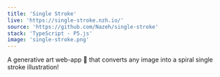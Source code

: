 ```yaml
---
title: 'Single Stroke'
live: 'https://single-stroke.nzh.io/'
source: 'https://github.com/Nazeh/single-stroke'
stack: 'TypeScript - P5.js'
image: 'single-stroke.png'
---
```


A generative art web-app 🎨 that converts any image into a spiral single stroke illustration!
